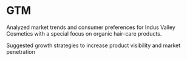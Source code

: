 # GTM
Analyzed market trends and consumer preferences for Indus Valley Cosmetics with a special focus on organic hair-care products.

Suggested growth strategies to increase product visibility and market penetration
